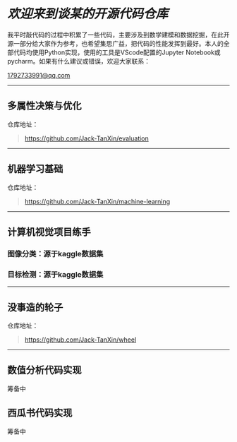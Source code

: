 # ***欢迎来到谈某的开源代码仓库***

我平时敲代码的过程中积累了一些代码，主要涉及到数学建模和数据挖掘，在此开源一部分给大家作为参考，也希望集思广益，把代码的性能发挥到最好。本人的全部代码均使用Python实现，使用的工具是VScode配置的Jupyter Notebook或pycharm。如果有什么建议或错误，欢迎大家联系：

1792733991@qq.com


---

## **多属性决策与优化**

仓库地址：
>https://github.com/Jack-TanXin/evaluation


---

## **机器学习基础**

仓库地址：
>https://github.com/Jack-TanXin/machine-learning

---


## **计算机视觉项目练手**

### 图像分类：源于kaggle数据集

### 目标检测：源于kaggle数据集

---

## **没事造的轮子**

仓库地址：
>https://github.com/Jack-TanXin/wheel


---


## **数值分析代码实现**

筹备中

## **西瓜书代码实现**

筹备中


